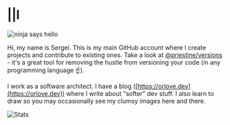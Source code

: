 # ||l

![ninja says hello](https://raw.githubusercontent.com/priestine/priestine/master/ninja-says-hi.jpg)

Hi, my name is Sergei. This is my main GitHub account where I create projects and contribute to existing ones. Take a look at [@priestine/versions](https://github.com/priestine/versions) - it's a great tool for removing the hustle from versioning your code (in any programming language ☝️).

I work as a software architect. I have a blog ([https://orlove.dev](https://orlove.dev)) where I write about "softer" dev stuff. I also learn to draw so you may occasionally see my clumsy images here and there.

![Stats](https://github-readme-stats.vercel.app/api?username=orlovedev&theme=vue&show_icons=true&hide_border=true&include_all_commits=true&hide_title=true)
